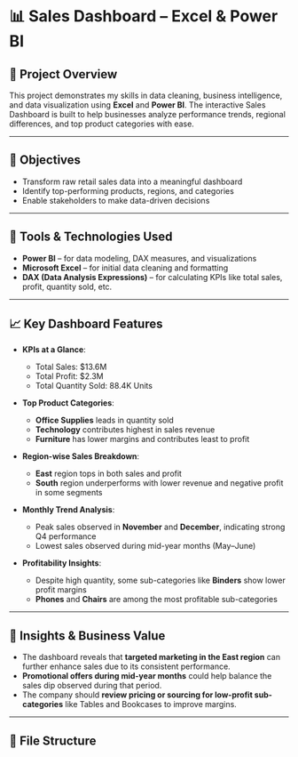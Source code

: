 # 📊 Sales Dashboard – Excel & Power BI

## 📝 Project Overview

This project demonstrates my skills in data cleaning, business intelligence, and data visualization using **Excel** and **Power BI**. The interactive Sales Dashboard is built to help businesses analyze performance trends, regional differences, and top product categories with ease.

---

## 📌 Objectives

- Transform raw retail sales data into a meaningful dashboard
- Identify top-performing products, regions, and categories
- Enable stakeholders to make data-driven decisions

---

## 🔧 Tools & Technologies Used

- **Power BI** – for data modeling, DAX measures, and visualizations  
- **Microsoft Excel** – for initial data cleaning and formatting  
- **DAX (Data Analysis Expressions)** – for calculating KPIs like total sales, profit, quantity sold, etc.

---

## 📈 Key Dashboard Features

- **KPIs at a Glance**:  
  - Total Sales: $13.6M  
  - Total Profit: $2.3M  
  - Total Quantity Sold: 88.4K Units  

- **Top Product Categories**:  
  - **Office Supplies** leads in quantity sold  
  - **Technology** contributes highest in sales revenue  
  - **Furniture** has lower margins and contributes least to profit

- **Region-wise Sales Breakdown**:  
  - **East** region tops in both sales and profit  
  - **South** region underperforms with lower revenue and negative profit in some segments

- **Monthly Trend Analysis**:  
  - Peak sales observed in **November** and **December**, indicating strong Q4 performance  
  - Lowest sales observed during mid-year months (May–June)

- **Profitability Insights**:  
  - Despite high quantity, some sub-categories like **Binders** show lower profit margins  
  - **Phones** and **Chairs** are among the most profitable sub-categories

---

## 🎯 Insights & Business Value

- The dashboard reveals that **targeted marketing in the East region** can further enhance sales due to its consistent performance.
- **Promotional offers during mid-year months** could help balance the sales dip observed during that period.
- The company should **review pricing or sourcing for low-profit sub-categories** like Tables and Bookcases to improve margins.

---

## 📁 File Structure


